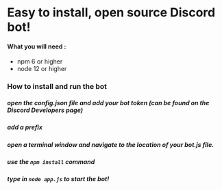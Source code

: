# Easy to install, open source Discord bot!

#### What you will need : 
- npm 6 or higher
- node 12 or higher

### How to install and run the bot
##### open the config.json file and add your bot token (can be found on the Discord Developers page)
##### add a prefix
##### open a terminal window and navigate to the location of your bot.js file.
##### use the `npm install` command
##### type in `node app.js` to start the bot!

<!--
**crumberry/crumberry** is a ✨ _special_ ✨ repository because its `README.md` (this file) appears on your GitHub profile.

Here are some ideas to get you started:

- ⚡ Fun fact: ...
-->
